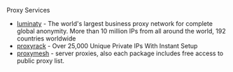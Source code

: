 Proxy Services

* [luminaty](http://luminati.io/?affiliate=email/support@getdata.pro) - The world's largest business proxy network
for complete global anonymity. More than 10 million IPs from all around the world, 192 countries worldwide
* [proxyrack](http://www.proxyrack.com/access/aff/go/lorien) - Over 25,000 Unique Private IPs With Instant Setup
* [proxymesh](https://proxymesh.com/) - server proxies, also each package includes free access to public proxy list.
